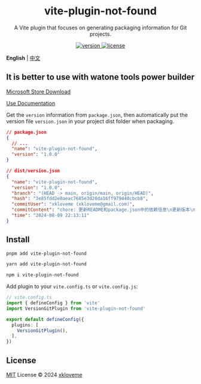 <h1 align="center">vite-plugin-not-found</h1>

<p align="center">
A Vite plugin that focuses on generating packaging information for Git projects.
</p>

<p align="center">
  <a href="https://www.npmjs.com/package/vite-plugin-not-found">
    <img src="https://img.shields.io/npm/v/vite-plugin-not-found?color=orange&label=" alt="version" />
  </a>
  <a href="https://github.com/qmhc/vite-plugin-not-found/blob/main/LICENSE">
    <img src="https://img.shields.io/npm/l/vite-plugin-not-found" alt="license" />
  </a>
</p>


**English** | [中文](./README.zh-CN.md)

## It is better to use with watone tools power builder

[Microsoft Store Download](https://microsoftedge.microsoft.com/addons/detail/%E5%8D%8E%E9%80%9A%E4%BA%91%E5%BC%80%E5%8F%91%E5%B7%A5%E5%85%B7/afmbapanbkfkkpknjdepbafobedckoeg?hl=zh-CN)

[Use Documentation](https://wt-front-end.github.io/wt-docs/wt-edge.html)

Get the `version` information from `package.json`, then automatically put the version file `version.json` in your project dist folder when packaging.

```json
// package.json
{
  // ...
  "name": "vite-plugin-not-found",
  "version": "1.0.0"
}
```
```json
// dist/version.json
{
  "name": "vite-plugin-not-found",
  "version": "1.0.0",
  "branch": "(HEAD -> main, origin/main, origin/HEAD)",
  "hash": "3e85fdd2e0aeac7685e3d20da16ff979440cbcb8",
  "commitUser": "xkloveme (xkloveme@gmail.com)",
  "commitContent": "chore: 更新README和package.json中的依赖信息\n更新版本\nchore: release v1.0.4",
  "time": "2024-08-09 22:13:11"
}
```

## Install
```bash
pnpm add vite-plugin-not-found
```
```bash
yarn add vite-plugin-not-found
```

```bash
npm i vite-plugin-not-found
```

Add plugin to your `vite.config.ts` or `vite.config.js`:

```ts
// vite.config.ts
import { defineConfig } from 'vite'
import VersionGitPlugin from 'vite-plugin-not-found'

export default defineConfig({
  plugins: [
    VersionGitPlugin(),
  ],
})

```

## License

[MIT](./LICENSE) License © 2024 [xkloveme](https://github.com/xkloveme)
